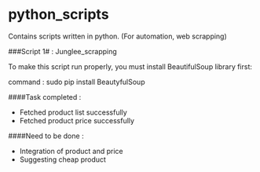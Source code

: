 # python_scripts
Contains scripts written in python. (For automation, web scrapping)


###Script 1# : Junglee_scrapping

To make this script run properly, you must install BeautifulSoup library first:

command : sudo pip install BeautyfulSoup

####Task completed : 
  - Fetched product list successfully
  - Fetched product price successfully

####Need to be done :
  - Integration of product and price
  - Suggesting cheap product
